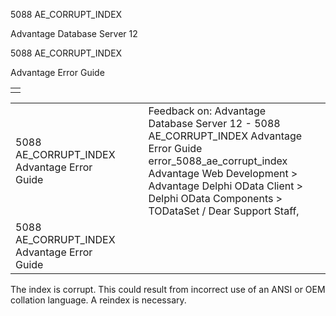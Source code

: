 5088 AE\_CORRUPT\_INDEX




Advantage Database Server 12  

5088 AE\_CORRUPT\_INDEX

Advantage Error Guide

|  |
| --- |
|  |

|  |  |  |  |  |
| --- | --- | --- | --- | --- |
| 5088 AE\_CORRUPT\_INDEX  Advantage Error Guide |  |  | Feedback on: Advantage Database Server 12 - 5088 AE\_CORRUPT\_INDEX Advantage Error Guide error\_5088\_ae\_corrupt\_index Advantage Web Development > Advantage Delphi OData Client > Delphi OData Components > TODataSet / Dear Support Staff, |  |
| 5088 AE\_CORRUPT\_INDEX  Advantage Error Guide |  |  |  |  |

The index is corrupt. This could result from incorrect use of an ANSI or OEM collation language. A reindex is necessary.
